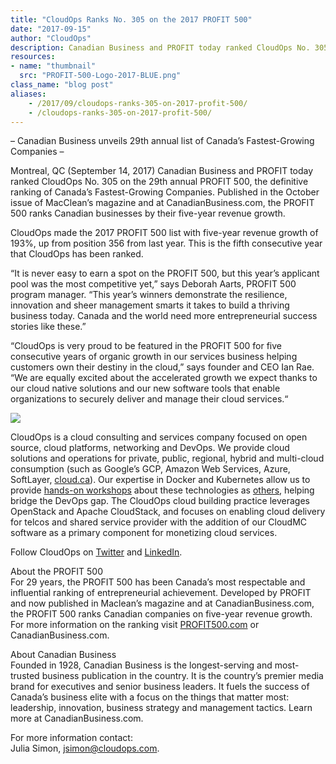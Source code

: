 ```yaml
---
title: "CloudOps Ranks No. 305 on the 2017 PROFIT 500"
date: "2017-09-15"
author: "CloudOps"
description: Canadian Business and PROFIT today ranked CloudOps No. 305 on the 29th annual PROFIT 500, the definitive ranking of Canada’s Fastest-Growing Companies.
resources:
- name: "thumbnail"
  src: "PROFIT-500-Logo-2017-BLUE.png"
class_name: "blog post"
aliases:
    - /2017/09/cloudops-ranks-305-on-2017-profit-500/
    - /cloudops-ranks-305-on-2017-profit-500/
---
```


<p>– Canadian Business unveils 29th annual list of Canada’s Fastest-Growing Companies –</p>

<p>Montreal, QC (September 14, 2017) Canadian Business and PROFIT today ranked CloudOps No. 305 on the 29th annual PROFIT 500, the definitive ranking of Canada’s Fastest-Growing Companies. Published in the October issue of MacClean’s magazine and at CanadianBusiness.com, the PROFIT 500 ranks Canadian businesses by their five-year revenue growth.</p>

<p>CloudOps made the 2017 PROFIT 500 list with five-year revenue growth of 193%, up from position 356 from last year. This is the fifth consecutive year that CloudOps has been ranked.</p>

<p>“It is never easy to earn a spot on the PROFIT 500, but this year’s applicant pool was the most competitive yet,” says Deborah Aarts, PROFIT 500 program manager. “This year’s winners demonstrate the resilience, innovation and sheer management smarts it takes to build a thriving business today. Canada and the world need more entrepreneurial success stories like these.”</p>

<p>“CloudOps is very proud to be featured in the PROFIT 500 for five consecutive years of organic growth in our services business helping customers own their destiny in the cloud,” says founder and CEO Ian Rae. “We are equally excited about the accelerated growth we expect thanks to our cloud native solutions and our new software tools that enable organizations to securely deliver and manage their cloud services.“</p>

<img src="/images/blog/post/CloudOps_team.png" class="main-blog-image">

<p>CloudOps is a cloud consulting and services company focused on open source, cloud platforms, networking and DevOps. We provide cloud solutions and operations for private, public, regional, hybrid and multi-cloud consumption (such as Google’s GCP, Amazon Web Services, Azure, SoftLayer, <a href="https://cloud.ca" target="_blank">cloud.ca</a>). Our expertise in Docker and Kubernetes allow us to provide <a href="https://www.cloudops.com/docker-and-kubernetes-workshops/" target="_blank">hands-on workshops</a> about these technologies as <a href="https://www.cloudops.com/openstack-workshop/" target="_blank">others</a>, helping bridge the DevOps gap. The CloudOps cloud building practice leverages OpenStack and Apache CloudStack, and focuses on enabling cloud delivery for telcos and shared service provider with the addition of our CloudMC software as a primary component for monetizing cloud services.</p>

<p>Follow CloudOps on <a href="https://twitter.com/CloudOps_" target="_blank">Twitter</a> and <a href="https://ca.linkedin.com/company/cloudops" target="_blank">LinkedIn</a>.</p>

<p>About the PROFIT 500<br> For 29 years, the PROFIT 500 has been Canada’s most respectable and influential ranking of entrepreneurial achievement. Developed by PROFIT and now published in Maclean’s magazine and at CanadianBusiness.com, the PROFIT 500 ranks Canadian companies on five-year revenue growth. For more information on the ranking visit <a href="http://www.canadianbusiness.com/profit-500-canadas-fastest-growing-companies/" target="_blank">PROFIT500.com</a> or CanadianBusiness.com.</p>

<p>About Canadian Business<br> Founded in 1928, Canadian Business is the longest-serving and most-trusted business publication in the country. It is the country’s premier media brand for executives and senior business leaders. It fuels the success of Canada’s business elite with a focus on the things that matter most: leadership, innovation, business strategy and management tactics. Learn more at CanadianBusiness.com.</p>

<p>For more information contact:<br> Julia Simon, <a href="mailto:jsimon@cloudops.com">jsimon@cloudops.com</a>.</p>